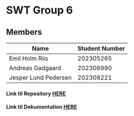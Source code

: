 
# SWT Group 6


## Members

| Name                   | Student Number |
|------------------------|----------------|
| Emil Holm Riis         | 202305265      |
| Andreas Gadgaard       | 202306990      |
| Jesper Lund Pedersen   | 202308221      |

#### Link til Repository [HERE](https://gitlab.au.dk/au724429/swt-group6-handin2)

#### Link til Dokumentation [HERE](https://gitlab.au.dk/au724429/swt-group6-handin2/-/tree/main/docs?ref_type=heads)